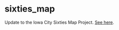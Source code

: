 # sixties_map
Update to the Iowa City Sixties Map Project. [See here](https://jebowe3.github.io/sixties_map/).
